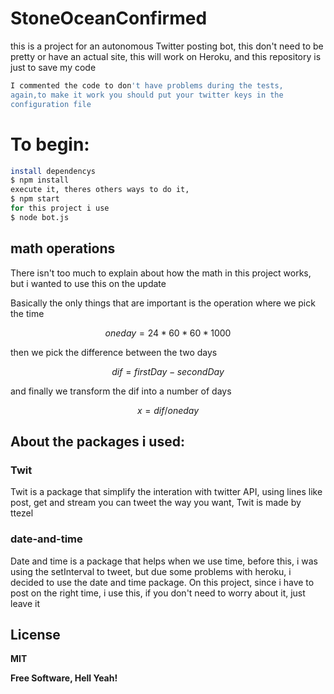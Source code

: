

# StoneOceanConfirmed

  

this is a project for an autonomous Twitter posting bot, this don't need to be pretty or have an actual site, this will work on Heroku, and this repository is just to save my code

  

  ```sh
I commented the code to don't have problems during the tests, 
again,to make it work you should put your twitter keys in the 
configuration file
```

# To begin:
```sh
install dependencys
$ npm install
execute it, theres others ways to do it,
$ npm start
for this project i use
$ node bot.js
```



## math operations

There isn't too much to explain about how the math in this project works, but i wanted to use this on the update 

Basically the only things that are important is the operation where we pick the time

$$
one day =24*60*60*1000
$$

then we pick the difference between the two days

$$
dif=firstDay-secondDay
$$

and finally we transform the dif into a number of days

$$
x=dif/oneday
$$





## About the packages i used:

### Twit

Twit is a package that simplify the interation with twitter API, using lines like post, get and stream you can tweet the way you want, Twit is made by ttezel
  

### date-and-time

Date and time is a package that helps when we use time, before this, i was using the setInterval to tweet, but due some problems with heroku, i decided to use the date and time package.
On this project, since i have to post on the right time, i use this, if you don't need to worry about it, just leave it

## License

**MIT**


**Free Software, Hell Yeah!**
